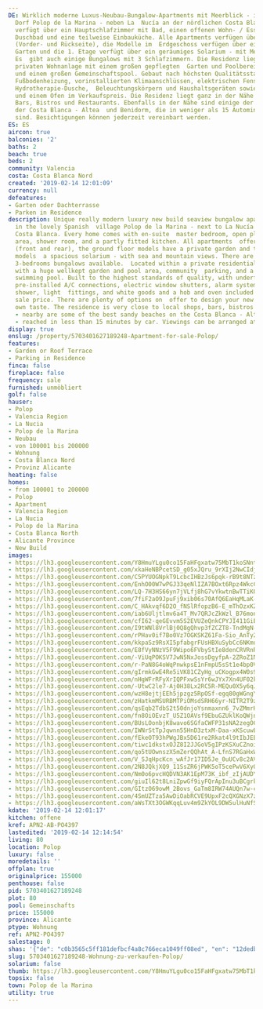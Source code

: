 ```yaml
---
DE: Wirklich moderne Luxus-Neubau-Bungalow-Apartments mit Meerblick - im schönen spanischen
  Dorf Polop de la Marina - neben La  Nucía an der nördlichen Costa Blanca. Jede Einheit
  verfügt über ein Hauptschlafzimmer mit Bad, einen offenen Wohn- / Essbereich,  ein
  Duschbad und eine teilweise Einbauküche. Alle Apartments verfügen über Terrassen
  (Vorder- und Rückseite), die Modelle im  Erdgeschoss verfügen über einen privaten
  Garten und die 1. Etage verfügt über ein geräumiges Solarium - mit Meer- und Bergblick.
  Es  gibt auch einige Bungalows mit 3 Schlafzimmern. Die Residenz liegt in einer
  privaten Wohnanlage mit einem großen gepflegten  Garten und Poolbereich, Gemeinschaftsparkplätzen
  und einem großen Gemeinschaftspool. Gebaut nach höchsten Qualitätsstandards,  mit
  Fußbodenheizung, vorinstallierten Klimaanschlüssen, elektrischen Fensterläden, Alarmsystem,
  Hydrotherapie-Dusche,  Beleuchtungskörpern und Haushaltsgeräten sowie einem Herd
  und einem Ofen im Verkaufspreis. Die Residenz liegt ganz in der Nähe  von Geschäften,
  Bars, Bistros und Restaurants. Ebenfalls in der Nähe sind einige der besten Sandstrände
  der Costa Blanca - Altea  und Benidorm, die in weniger als 15 Autominuten erreichbar
  sind. Besichtigungen können jederzeit vereinbart werden.
ES: ES
aircon: true
balconies: '2'
baths: 2
beach: true
beds: 2
community: Valencia
costa: Costa Blanca Nord
created: '2019-02-14 12:01:09'
currency: null
defeatures:
- Garten oder Dachterrasse
- Parken in Residence
description: Unique really modern luxury new build seaview bungalow apartments - located
  in the lovely Spanish  village Polop de la Marina - next to La Nucía on the Northern
  Costa Blanca. Every home comes with en-suite  master bedroom, open plan living/dining
  area, shower room, and a partly fitted kitchen. All apartments  offering terraces
  (front and rear), the ground floor models have a private garden and the 1st floor
  models  a spacious solarium - with sea and mountain views. There are also a few
  3-bedrooms bungalows available.  Located within a private residential community
  with a huge wellkept garden and pool area, community  parking, and a large communal
  swimming pool. Built to the highest standards of quality, with underfloor  heating,
  pre-installed A/C connections, electric window shutters, alarm system, hydrotherapy
  shower, light  fittings, and white goods and a hob and oven included within the
  sale price. There are plenty of options on  offer to design your new home to your
  own taste. The residence is very close to local shops, bars, bistros  and nice restaurants
  - nearby are some of the best sandy beaches on the Costa Blanca - Altea and  Benidorm
  - reached in less than 15 minutes by car. Viewings can be arranged atr any time.
display: true
enslug: /property/5703401627189248-Apartment-for-sale-Polop/
features:
- Garden or Roof Terrace
- Parking in Residence
finca: false
fireplace: false
frequency: sale
furnished: unmöbliert
golf: false
hauser:
- Polop
- Valencia Region
- La Nucia
- Polop de la Marina
- Neubau
- von 100001 bis 200000
- Wohnung
- Costa Blanca Nord
- Provinz Alicante
heating: false
homes:
- from 100001 to 200000
- Polop
- Apartment
- Valencia Region
- La Nucia
- Polop de la Marina
- Costa Blanca North
- Alicante Province
- New Build
images:
- https://lh3.googleusercontent.com/Y8HmuYLgu0co15FaHFgxatw75MbT1koSNntfVXgbdFPVBHyL93_CvzkF_wJa_tVhFq8vM_X0CgEbfils0isD=w640-rj-e30-l100
- https://lh3.googleusercontent.com/xkaHeNBPcetSD_g05xJQru_9rXIj2NwCIdjhwyxpMLxKqZqZQ7WYey1zd5_T05WS7I6aDZJ3XfqowL8RbkuJ=w640-rj-e30-l100
- https://lh3.googleusercontent.com/C5PYUOGNpkT9LcbcIHBzJs6pqk-rB9t8NTzai7pvR0Yin2u3w0gmbMm7JTqRxrz5XddLnB6S95mVmMXAiE28=w640-rj-e30-l100
- https://lh3.googleusercontent.com/EnhO00W7wPGJ33qeNlIZA7BOxt6Rpz4WkcC1roDsfmVAh-7lHefwUKlz9I3aJvNSi_T7L2vjqb5C-e_xu2w=w640-rj-e30-l100
- https://lh3.googleusercontent.com/LQ-7H3HS66yn7jVLfj8hG7vYkwtnBwTTiKQoA7rpboVIBf6qahXCiR36xgzDid7D9Dw0yYt0V8QbvgTWkLgQcA=w640-rj-e30-l100
- https://lh3.googleusercontent.com/7fiF2aO9JpuFj9xib06s70AfQ6EaHqMLaK-LLKQp00Vp-je9vhrqOAGtAc_0WmWSPtzKwzRY0pgpjGE65mJp=w640-rj-e30-l100
- https://lh3.googleusercontent.com/C_HAkvqf6D2O_fNSlRfopzB6-E_mThOzxKZ9v4JNQdMMojcA5iaxU0ObjqHG7yuD7HcKh7NOWxilfKaIE5Ht=w640-rj-e30-l100
- https://lh3.googleusercontent.com/iab6Uljtlmv6a4T_Mv7QRJcZkWzl_B76mon9bGjXI2cgLC6OWV1K5-1XphWwAhUM7uYiDHFFVC01HnotSIc=w640-rj-e30-l100
- https://lh3.googleusercontent.com/cfI62-qeGEvvm5S2EVUZeQnkCPYJI411GiEAP5_av97G6iSTexjdqzTt-GjIX91AurYIkJypv_bcik66xm8d=w640-rj-e30-l100
- https://lh3.googleusercontent.com/I9tWNl8VrlBj0Q8gQhvp3fZCZT8-TndMgN-fZbrIKF7-uB_IXPeRE4cHLsXLG17U8dT6NoToKUmtJhu6zXA=w640-rj-e30-l100
- https://lh3.googleusercontent.com/rPHav0if7Bo0Vz7OGKSKZ61Fa-Sio_AnTy23tBUfTvVNDKfkw9g87pxsh9mRpvJNJLlbU8if0NYUjMf36A2RhQ=w640-rj-e30-l100
- https://lh3.googleusercontent.com/kkpaSz9RsXI5pfabgrFUsHBXuSybCc6NKmuC0Rb29ujwl4hj_o2vqqL0TYv7ECH1pHskcRjMb7ohptoIDm-N=w640-rj-e30-l100
- https://lh3.googleusercontent.com/E8fVyNNzV5F9Wipo6FVbyStIe8denCRVRnRT8iNMeZKOU4aLY6lQvaMscOO6TAAFPMvpc7D7yqnuUg0rego=w640-rj-e30-l100
- https://lh3.googleusercontent.com/-ViUqPOKSV7JwN5NxJossDgyfpA-2ZRoZ1NACGhTpLzcuIys99rcIrqbdHSxHJRHbyjoxPn2gGOjWNQE4oUHXQ=w640-rj-e30-l100
- https://lh3.googleusercontent.com/r-PaN8G4oWqPnwkpsE1nFmpU5sSt1e4bp0VPzj9FmiocGtxu6lLctWWAClCtOrOkp01MfRxSXghLy_xvjDdl=w640-rj-e30-l100
- https://lh3.googleusercontent.com/gIrmkGwE4Re5iVK81CZyHg_uCKogpx4W0s9Dwnqz9DHE8CV70UFS0XmiLenXv7_208JJY7ArIIEhPxYE2TrFkw=w640-rj-e30-l100
- https://lh3.googleusercontent.com/nHgWFrRFyXrIQPFxwSsYr6wJYx7Xn4UF02kDs6h1WgXov7QsVB-VvLJHwX-zJjJDzxRLCPzIN_5Xk57lRm9K=w640-rj-e30-l100
- https://lh3.googleusercontent.com/-UtwC2le7-Aj0H38Lx2RC5R-MEQu0X5y6qJVoQXkqrENDq2FaxiQQ7WG_JJi_NrOYWpEOJ7B-bImDQTkeC9LRQ=w640-rj-e30-l100
- https://lh3.googleusercontent.com/wzH8ejtjEEh5jpzgz5RpOSf-egq80gWGngY7NXffeUz0LZyJyw7r1rbSbt1yv-yjGn1_bceQA3p98sz02-rqpw=w640-rj-e30-l100
- https://lh3.googleusercontent.com/zHatkmMSURBMTPiOMsdSRH66yr-NITR2T9zZmj9A3DHR2cMeeJ6v0YfacIG0wy13jx4i8xr98KaUs1Dza-F3=w640-rj-e30-l100
- https://lh3.googleusercontent.com/qsEqb2TdbS2t50dnjoYsnmaxnn6_7vZMmrH9jPxRgKz8upJgRkH1yep8tE6ijVrww19CkgfLmL0msj5iNwwh=w640-rj-e30-l100
- https://lh3.googleusercontent.com/fn8OiOEvzT_U5Z1OAVsf9EbuGZUklKoQWjnc3p5cOpsc1FUAv9JYYujO3SZWYfpJHf_Yvb3PA0WEW3Jd74T_=w640-rj-e30-l100
- https://lh3.googleusercontent.com/BUsLOonbjK8wavo6SGfaCWFP31sNA2zegOCTaXO7G2zbfvuXlFd_oR8rvQACzAGxPGjZN1MgDsQ5L32rvCg=w640-rj-e30-l100
- https://lh3.googleusercontent.com/IWNrStTpJqwnn55HnD3ztxM-Daa-xKScuwLbNgfWimgG5PuQWUBvlZWHjvwe2bFxtdPtqXcvDJoFOEa-jm27=w640-rj-e30-l100
- https://lh3.googleusercontent.com/fEkeOT93hPWgJBx5D61re2Rkat4l9tIbJEEv1wlxSNjdMNg7ONYT2fdRVMHMQxDDMROsIURmbcO83tDJcPV_=w640-rj-e30-l100
- https://lh3.googleusercontent.com/tiwc1dkstxOJZ8I2JJGoV5gIPzKSXuCZnoiYJf0dhymVW6MikRnV5f2em0Ep-LV2VT8f6fwpidFzCiZNcbYP=w640-rj-e30-l100
- https://lh3.googleusercontent.com/qo5tUOwnszX5mZerQQhAt_A-LfnS7RGaHxW2O3yBBqeQrce7VCk5oFFhuW9OMBvLRShy0wUeunLGLXR8IeTk=w640-rj-e30-l100
- https://lh3.googleusercontent.com/V_SJqHpcKcn_wAfJr17ID5Je_0uUCv8c2AVxUXUMhYGXlBkBPL7dE_K2JDGS1tksPkahWNhc_k9yLD4KS64=w640-rj-e30-l100
- https://lh3.googleusercontent.com/2N8JQkjXQ9_11SsZR6jPWK5oT5cePwV6XyQHR1tQrWFhuORiXiT0TUHerw0b9Jme5JHBc-owTLm4lyX_MRn2=w640-rj-e30-l100
- https://lh3.googleusercontent.com/Nm0o6pvcHQDVN3AK1EpM73K_ibf_zIjAUDYA00bS7G-xnafxlxlCqJ5pwUdkeBbJWfNcDeZ1QKKSGm4jhdif=w640-rj-e30-l100
- https://lh3.googleusercontent.com/giuIl62t8LniZpwGf9iyFQrApInu3uBCgrkAyWzIPBUO_OaPj1xEAU4V4ct_tCMR2-6v7GntVwe93ekmBXPP=w640-rj-e30-l100
- https://lh3.googleusercontent.com/GItzO69owM_2Bovs_GaTm8IRW74AUQn7w-c3VN1xyh6bGMK4Q3WaDE40CZWk_bsU-Qq_ba9GlBtRrhHVAZDLyg=w640-rj-e30-l100
- https://lh3.googleusercontent.com/4SmUZTza5AwDiOabRCVE9UpxF2cQXGNzX7z_G1ZvVfsdp9sNRNHhs608eUhH9DvQTuQGzLGabtbWtI3ePsw=w640-rj-e30-l100
- https://lh3.googleusercontent.com/aWsTXt3OGWKqqLuv4m9ZkYOL9DW5ulHuNfSQodQE62M2T-xmLdWVHuoTFBjQZgNi4O4GwsEDyt_J00yHWWQ=w640-rj-e30-l100
kdate: '2019-02-14 12:01:17'
kitchen: offene
kref: APN2-AB-PO4397
lastedited: '2019-02-14 12:14:54'
living: 80
location: Polop
luxury: false
moredetails: ''
offplan: true
originalprice: 155000
penthouse: false
pid: 5703401627189248
plot: 80
pool: Gemeinschafts
price: 155000
province: Alicante
ptype: Wohnung
ref: APN2-PO4397
salestage: 0
shas: '{"de": "c0b3565c5ff181defbcf4a8c766eca1049ff08ed", "en": "12dedbad5cc64372d2fd2a6a39e6b65916499d43"}'
slug: 5703401627189248-Wohnung-zu-verkaufen-Polop/
solarium: false
thumb: https://lh3.googleusercontent.com/Y8HmuYLgu0co15FaHFgxatw75MbT1koSNntfVXgbdFPVBHyL93_CvzkF_wJa_tVhFq8vM_X0CgEbfils0isD=w400-h240-n-rj-e30-l100
topsix: false
town: Polop de la Marina
utility: true
---
```

